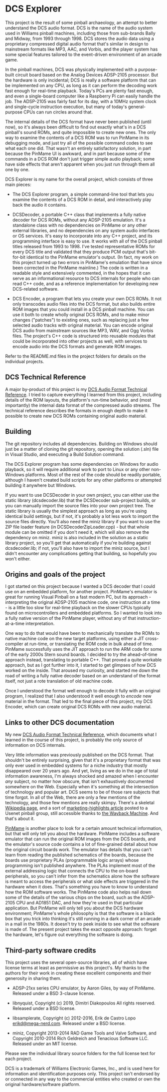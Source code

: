 # DCS Explorer

This project is the result of some pinball archaeology, an attempt to
better understand the DCS audio format.  DCS is the name of the audio
system used in Williams pinball machines, including those from
sub-brands Bally and Midway, from 1993 through 1998.  DCS stores the
audio data using a proprietary compressed digital audio format that's
similar in design to mainstream formats like MP3, AAC, and Vorbis, and
the player system has some special features tailored to the
event-driven environment of an arcade game.

In the pinball machines, DCS was physically implemented with a
purpose-built circuit board based on the Analog Devices ADSP-2105
processor.  But the hardware is only incidental; DCS is really a
software platform that can be implemented on any CPU, as long as it
can perform the decoding work fast enough for real-time playback.
Today's PCs are plenty fast enough, and even a single-board
computer like a Raspberry Pi can easily handle the job.
The ADSP-2105 was fairly fast for its day, with a 10MHz system
clock and single-cycle instruction execution, but many
of today's general-purpose CPUs can run circles around that.

The internal details of the DCS format have never been published
(until now), so it's always been difficult to find out exactly what's
in a DCS pinball's sound ROMs, and quite impossible to create new
ones.  The only way to examine the contents of a DCS ROM was to run
PinMame in its debugging mode, and just try all of the possible
command codes to see what each one did.  That wasn't an entirely
satisfactory solution, in part because the PinMame UI is awkward, and
in part because some of the commands in a DCS ROM don't just trigger
simple audio playback; some have side effects that aren't apparent
when you just run through them all one by one.

DCS Explorer is my name for the overall project, which consists
of three main pieces:

* The DCS Explorer program, a simple command-line tool that lets you examine
the contents of a DCS ROM in detail, and interactively play back
the audio it contains.

* DCSDecoder, a portable C++ class that implements a fully native decoder for
DCS ROMs, without any ADSP-2105 emulation.  It's a standalone class
with no dependencies on PinMame or any other external libraries, and
no dependencies on any system audio interfaces or OS services.
It's easy to incorporate into any C++ project, and its programming
interface is easy to use.  It works with all of the DCS pinball
titles released from 1993 to 1998.  I've tested
representative ROMs for every DCS title and validated that they
produce PCM output that's bit-for-bit identical to the PinMame
emulator's output.  (In fact, my work on this project turned up two
errors in PinMame's emulation that have since been corrected in the
PinMame mainline.)  The code is written in a readable style
and extensively commented, in the hopes that it can serve as an
informational resource to DCS internals for people who can
read C++ code, and as a reference implementation for developing
new DCS-related software.

* DCS Encoder, a program that lets you create your own DCS ROMs.
It not only transcodes audio files into the DCS format, but also
builds entire ROM images that you could install in a DCS pinball
machine.  You can use it both to create wholly original DCS ROMs, and
to make minor changes ("patches") to existing ones, such as
replacing just a few selected audio tracks with original material.
You can encode original DCS audio from mainstream sources like
MP3, WAV, and Ogg Vorbis files.  The project's C++ code is
structured into reusable modules that could be incorporated into
other projects as well, with services to encode audio into the
DCS formats and generate ROM images.

Refer to the README.md files in the project folders for details
on the individual projects.



## DCS Technical Reference

A major by-product of this project is my [DCS Audio Format Technical Reference](http://mjrnet.org/pinscape/dcsref/DCS_format_reference.html).
I tried to capture everything I learned from this project, including
details of the ROM layouts, the platform's run-time behavior, and
(most importantly) the internal data format of the compressed
audio streams.  The technical reference describes the formats in
enough depth to make it possible to create new DCS ROMs
containing original audio material.


## Building

The git repository includes all dependencies.  Building on Windows
should just be a matter of cloning the git repository, opening the
solution (.sln) file in Visual Studio, and executing a Build Solution
command.

The DCS Explorer program has some dependencies on Windows for audio
playback, so it will require additional work to port to Linux or
any other non-Windows platforms.  Most of the rest of the code should
be readily portable, although I haven't created build scripts for any
other platforms or attempted building it anywhere but Windows.

If you want to use DCSDecoder in your own project, you can either use
the static library (dcsdecoder.lib) that the DCSDecoder sub-project
builds, or you can manually import the source files into your own
project tree.  The static library is usually the simplest approach as
long as you're using identical build settings, but if not, it's
probably a lot less work to import the source files directly.  You'll
also need the miniz library if you want to use the ZIP file loader
feature (in DCSDecoderZipLoader.cpp) - but that whole module can be
omitted if you don't need it, which will also remove the dependency on
miniz.  miniz is also included in the solution as a static library
project, so you'll get that automatically if you're building against
dcsdecoder.lib; if not, you'll also have to import the miniz source,
but I didn't encounter any complications getting that building, so
hopefully you won't either.


## Origins and goals of the project

I got started on this project because I wanted a DCS decoder that I
could use on an embedded platform, for another project.  PinMame's
emulator is great for running Visual Pinball on a fast modern PC, but
its approach - interpreting the original ADSP-2105 machine code, one
instruction at a time - is a little too slow for real-time playback on
the slower CPUs typically found on microcontrollers and embedded
platforms.  So I wanted to look into a fully native version of the
PinMame player, without any of that instruction-at-a-time
interpretation.

One way to do that would have been to mechanically translate the ROMs
to native machine code on the new target platforms, using either a JIT
cross-compiler at run-time, or translating the ROM code in bulk ahead
of time.  PinMame successfully uses the JIT approach to run the ARM
code for some of the early 2000s Stern sound boards.  I decided to try
the ahead-of-time approach instead, translating to portable C++.  That
proved a quite workable approach, but as I got further into it, I
started to get glimpses of how DCS worked on the inside.  That
aroused my curiosity, and started me down the road of
writing a fully native decoder based on an understand of the format
itself, not just a rote translation of old machine code.

Once I understood the format well enough to decode it fully with an
original program, I realized that I also understood it well enough to
*encode* new material in the format.  That led to the final piece of
this project, my DCS Encoder, which can create original DCS ROMs with
new audio material.

## Links to other DCS documentation

My new [DCS Audio Format Technical Reference](http://mjrnet.org/pinscape/dcsref/DCS_format_reference.html),
which documents what I learned in the course of this project,
is probably the only source of information on DCS internals.

Very little information was previously published on the DCS
format.  That shouldn't be entirely surprising, given that it's a
proprietary format that was only ever used in embedded systems for a
niche industry that mostly disappeared over 20 years ago.  And yet, living
as we do in the age of total information awareness, I'm
always shocked and amazed when I encounter *any* subject, no matter how obscure,
that isn't exhaustively documented somewhere on the Web.  Especially when
it's something at the intersection of technology and popular art.  DCS seems to
be of those rare subjects that time forgot.  In all of the Web, there are only a few
mentions of the technology, and those few mentions are really skimpy.
There's a skeletal [Wikipedia page](https://en.wikipedia.org/wiki/Digital_Compression_System),
and a sort of [marketing-highlights article](https://web.archive.org/web/20070929205008/http://pinballhq.com/willy/willy3.htm)
posted to a Usenet pinball group, still accessible thanks to
[the Wayback Machine](https://web.archive.org/).  And that's about it.

[PinMame](https://github.com/vpinball/pinmame) is another place to
look for a certain amount technical information, but that will only
tell you about the hardware.  PinMame includes a software emulator
that can run the original ROM images from the DCS boards, and the
emulator's source code contains a lot of fine-grained detail about how
the original circuit boards work.  The emulator has details that you
can't learn from reading the published schematics of the boards,
because the boards use proprietary PLAs (programmable logic arrays)
whose programming isn't published anywhere.  The PLAs implement most
of the external addressing logic that connects the CPU to the on-board
peripherals, so you can't infer from the schematics alone how the
software is meant to access the peripherals or what side effects are
triggered in the hardware when it does.  That's something you have to
know to understand how the ROM software works.  The PinMame code also
helps nail down some of the details of the various chips on the board,
such as the ADSP-2105 CPU and AD1851 DAC, and how they're used in that
particular application.  But PinMame will only tell you about the DCS
hardware environment; PinMame's whole philosophy is that the software
is a black box that you trick into thinking it's still running in a
dark corner of an arcade in a mall in the 1980s.  It doesn't try to
peek inside to see what the software is made of.  The present project
takes the exact opposite approach: forget the hardware, let's figure
out everything the software is doing.


## Third-party software credits

This project uses the several open-source libraries, all of which have
license terms at least as permissive as this project's.  My thanks to
the authors for their work in creating these excellent components and
their generosity in sharing them.

* ADSP-21xx series CPU emulator, by Aaron Giles, by way of PinMame.  Released
under a BSD 3-clause license.

* libnyquist, Copyright (c) 2019, Dimitri Diakopoulos All rights reserved.
Released under a BSD license.

* libsamplerate, Copyright (c) 2012-2016, Erik de Castro Lopo <erikd@mega-nerd.com>.
Released under a BSD license.

* miniz, Copyright 2013-2014 RAD Game Tools and Valve Software, and
Copyright 2010-2014 Rich Geldreich and Tenacious Software LLC.
Released under an MIT license.

Please see the individual library source folders for the full license text
for each project.

DCS is a trademark of Williams Electronic Games, Inc., and is used here
for information and identification purposes only.  This project isn't
endorsed by or connected in any way to the commercial entities who
created or own the original hardware/software platform.
